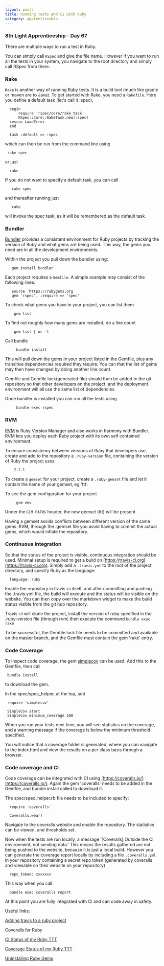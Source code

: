 ```yaml
---
layout: posts
title: Running Tests and CI with Ruby
category: apprenticeship
---
```


### 8th Light Apprenticeship - Day 67

There are multiple ways to run a test in Ruby.  

<!--break--> 

You can simply call `RSpec` and give the file name. However if you want to run all the tests in your system, you navigate to the root directory and simply call RSpec from there.

### Rake

`Rake` is another way of running Ruby tests. It is a build tool (much like gradle or maven are to Java). To get started with Rake, you need a `Rakefile`. Here you define a default task (let's call it :spec), 

      begin
          require 'rspec/core/rake_task
          RSpec::Core::RakeTask.new(:spec)
      rescue LoadError
      end
      
      task :default => :spec


which can then be run from the command line using 

     rake spec
    
or just 
      
      rake

If you do not want to specify a default task, you can call 

       rake spec

and thereafter running just 

       rake 
       
will invoke the spec task, as it will be remembered as the default task.

### Bundler

[Bundler](http://bundler.io/) provides a consistent environment for Ruby projects by tracking the version of Ruby and what gems are being used. This way, the gems you need are in all the development environments.

Within the project you pull down the bundler using:

       gem install bundler
       
Each project requires a `Gemfile`. A simple example may consist of the following lines:

       source 'https://rubygems.org
       gem 'rspec', :require => 'spec'

To check what gems you have in your project, you can list them 
   
        gem list
        
To find out roughly how many gems are installed, do a line count

        gem list | wc -l
        
Call bundle

         bundle install
         
This will pull down the gems in your project listed in the Gemfile, plus any transitive dependencies required they require. You can that the list of gems may then have changed by doing another line count.

Gemfile and Gemfile.lock(generated file) should then be added to the git repository so that other developers on the project, and the deployment environment will all use the same list of dependencies. 

Once bundler is installed you can run all the tests using 
   
         bundle exec rspec
         

### RVM

[RVM](https://rvm.io/) is Ruby Version Manager and also works in harmony with Bundler. RVM lets you deploy each Ruby project with its own self contained environment.

To ensure consistency between versions of Ruby that developers use, create and add to the repository a `.ruby-version` file, containing the version of Ruby the project uses.
   
        2.2.1

To create a `gemset` for your project, create a `.ruby-gemset` file and let it contain the name of your gemset, eg 'ttt'.


To see the gem configuration for your project 
      
         gem env
         
Under the `GEM PATHS` header, the new gemset (ttt) will be present.

Having a gemset avoids conflicts between different version of the same gems. RVM, through the .gemset file you avoid having to commit the actual gems, which would inflate the repository.


### Continuous Integration

So that the status of the project is visible, continuous integration should be used. Minimal setup is required to get a build on [https://travis-ci.org](https://travis-ci.org). Simply add a `.travis.yml` to the root of the project directory, and specify Ruby as the language:

      language: ruby
      
Enable the repository in travis-ci itself, and after committing and pushing the .travis.yml file, the build will execute and the status will be visible on the website. You can then copy over the markdown widget to make the build status visible from the git hub repository.

Travis-ci will clone the project, install the version of ruby specified in the .ruby-version file (through rvm) then execute the command `bundle exec rake` 

To be successful, the Gemfile.lock file needs to be committed and available on the master branch, and the Gemfile must contain the gem 'rake' entry.

### Code Coverage

To inspect code coverage, the gem [simplecov](http://www.rubydoc.info/gems/simplecov/frames) can be used. Add this to the Gemfile, then call 

     bundle install 

to download the gem.

In the spec/spec_helper, at the top, add

     require 'simplecov' 
     
     SimpleCov.start
     SimpleCov.minimum_coverage 100
     
When you run your tests next time, you will see statistics on the coverage, and a warning message if the coverage is below the minimum threshold specified.

You will notice that a coverage folder is generated, where you can navigate to the index.html and view the results on a per class basis through a browser.

### Code coverage and CI

Code coverage can be integrated with CI using [https://coveralls.io/](https://coveralls.io/). Again the gem 'coveralls' needs to be added in the Gemfile, and bundle install called to download it.

The spec/spec_helper.rb file needs to be included to specify:

      require 'coveralls'
      
      Coveralls.wear!
      
Navigate to the coveralls website and enable the repository. The statistics can be viewed, and thresholds set.
      
Now when the tests are run locally, a message '[Coveralls] Outside the CI environment, not sending data.' This means the results gathered are not being pushed to the website, because it is just a local build. However you can generate the coverage report locally by including a file `.coveralls.yml` in your repository containing a secret repo token (generated by coveralls and viewable on their website on your repository)

      repo_token: xxxxxxx
      
This way when you call 

      bundle exec coveralls report
      
At this point you are fully integrated with CI and can code away in safety.


Useful links:

[Adding travis to a ruby project](http://pete-hamilton.co.uk/2012/11/17/adding-travis-ci-to-a-ruby-project/)

[Coveralls for Ruby](https://coveralls.zendesk.com/hc/en-us/articles/201769485-Ruby-Rails)

[CI Status of my Ruby TTT](https://travis-ci.org/gemcfadyen/Apprenticeship-RubyTicTacToe)

[Coverage Status of my Ruby TTT](https://coveralls.io/github/gemcfadyen/Apprenticeship-RubyTicTacToe)

[Uninstalling Ruby Gems](http://ruby-journal.com/how-to-uninstall-all-ruby-gems/)
     

